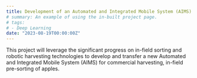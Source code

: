 ```yaml
---
title: Development of an Automated and Integrated Mobile System (AIMS) for Apple Harvest and In-field Sorting (2023.10-2027.09, USDA-NIFA-SCRI, $3.53M; PD Dr. Renfu Lu)
# summary: An example of using the in-built project page.
# tags:
# - Deep Learning
date: "2023-08-19T00:00:00Z"
---
```

This project will leverage the significant progress on in-field sorting and robotic harvesting technologies to develop and transfer a new Automated and Integrated Mobile System (AIMS) for commercial harvesting, in-field pre-sorting of apples.
